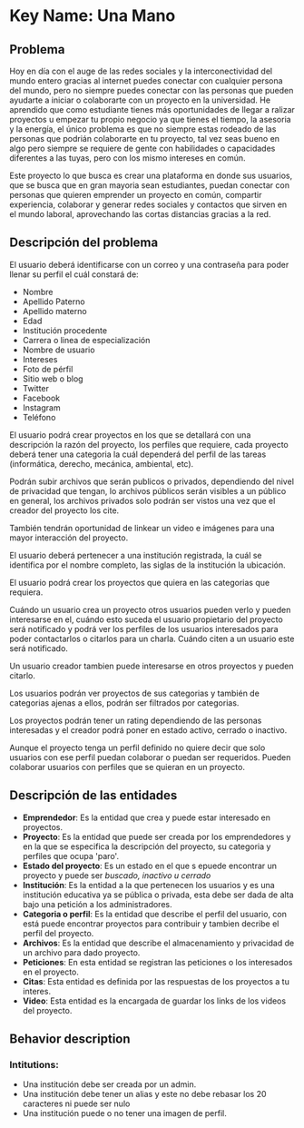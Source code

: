 # Key Name: Una Mano
## Problema
Hoy en día con el auge de las redes sociales y la interconectividad del mundo entero gracias al internet puedes conectar con cualquier persona del mundo, pero no siempre puedes conectar con las personas que pueden ayudarte a iniciar o colaborarte con un proyecto en la universidad.
He aprendido que como estudiante tienes más oportunidades de llegar a ralizar proyectos u empezar tu propio negocio ya que tienes el tiempo, la asesoria y la energía, el único problema es que no siempre estas rodeado de las personas que podrián colaborarte en tu proyecto, tal vez seas bueno en algo pero siempre se requiere de gente con habilidades o capacidades diferentes a las tuyas, pero con los mismo intereses en común.

Este proyecto lo que busca es crear una plataforma en donde sus usuarios, que se busca que en gran mayoria sean estudiantes, puedan conectar con personas que quieren emprender un proyecto en común, compartir experiencia, colaborar y generar redes sociales y contactos que sirven en el mundo laboral, aprovechando las cortas distancias gracias a la red.

## Descripción del problema

El usuario deberá identificarse con un correo y una contraseña para poder llenar su perfil el cuál constará de:

* Nombre
* Apellido Paterno
* Apellido materno
* Edad
* Institución procedente
* Carrera o linea de especialización
* Nombre de usuario
* Intereses
* Foto de pérfil
* Sitio web o blog
* Twitter
* Facebook
* Instagram
* Teléfono


El usuario podrá crear proyectos en los que se detallará con una descripción la razón del proyecto, los perfiles que requiere, cada proyecto deberá tener una categoria la cuál dependerá del perfil de las tareas (informática, derecho, mecánica, ambiental, etc).

Podrán subir archivos que serán publicos o privados, dependiendo del nivel de privacidad que tengan, lo archivos públicos serán visibles a un público en general,  los archivos privados solo podrán ser vistos una vez que el creador del proyecto los cite.

También tendrán oportunidad de linkear un video e imágenes para una mayor interacción del proyecto.

El usuario deberá pertenecer a una institución registrada, la cuál se identifica por el nombre completo, las siglas de la institución la ubicación.

El usuario podrá crear los proyectos que quiera en las categorias que requiera.

Cuándo un usuario crea un proyecto otros usuarios pueden verlo y pueden interesarse en el, cuándo esto suceda el usuario propietario del proyecto será notificado y podrá ver los perfiles de los usuarios interesados para poder contactarlos o citarlos para un charla. Cuándo citen a un usuario este será notificado.

Un usuario creador tambien puede interesarse en otros proyectos y pueden citarlo.

Los usuarios podrán ver proyectos de sus categorias y también de categorias ajenas a ellos, podrán ser filtrados por categorias.

Los proyectos podrán tener un rating dependiendo de las personas interesadas y el creador podrá poner en estado activo, cerrado o inactivo.

Aunque el proyecto tenga un perfil definido no quiere decir que solo usuarios con ese perfil puedan colaborar o puedan ser requeridos. Pueden colaborar usuarios con perfiles que se quieran en un proyecto.

## Descripción de las entidades

* **Emprendedor**: Es la entidad que crea y puede estar interesado en proyectos.
* **Proyecto**: Es la entidad que puede ser creada por los emprendedores y en la que se especifica la descripción del proyecto, su categoria y perfiles que ocupa 'paro'.
* **Estado del proyecto**: Es un estado en el que s epuede encontrar un proyecto y puede ser *buscado, inactivo u cerrado*
* **Institución**: Es la entidad a la que pertenecen los usuarios y es una institución educativa ya se pública o privada, esta debe ser dada de alta bajo una petición a los administradores.
* **Categoria o perfil**: Es la entidad que describe el perfil del usuario, con está puede encontrar proyectos para contribuir y tambien decribe el perfil del proyecto.
* **Archivos**: Es la entidad que describe el almacenamiento y privacidad de un archivo para dado proyecto.
* **Peticiones**: En esta entidad se registran las peticiones o los interesados en el proyecto.
* **Citas**: Esta entidad es definida por las respuestas de los proyectos a tu interes.
* **Video**: Esta entidad es la encargada de guardar los links de los videos del proyecto.


## Behavior description
### Intitutions:
* Una institución debe ser creada por un admin.
* Una institución debe tener un alias y este no debe rebasar los 20 caracteres ni puede ser nulo
* Una institución puede o no tener una imagen de perfil.
